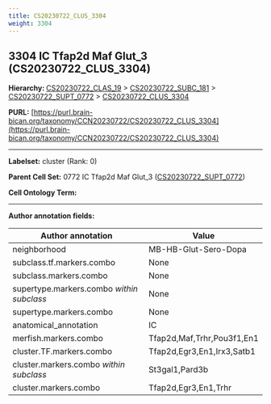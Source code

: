 ```yaml
---
title: CS20230722_CLUS_3304
weight: 3304
---
```

## 3304 IC Tfap2d Maf Glut_3 (CS20230722_CLUS_3304)
<b>Hierarchy: </b>
[CS20230722_CLAS_19](../CS20230722_CLAS_19) >
[CS20230722_SUBC_181](../CS20230722_SUBC_181) >
[CS20230722_SUPT_0772](../CS20230722_SUPT_0772) >
[CS20230722_CLUS_3304](../CS20230722_CLUS_3304)

**PURL:** [https://purl.brain-bican.org/taxonomy/CCN20230722/CS20230722_CLUS_3304](https://purl.brain-bican.org/taxonomy/CCN20230722/CS20230722_CLUS_3304)

---


**Labelset:** cluster (Rank: 0)

**Parent Cell Set:** 0772 IC Tfap2d Maf Glut_3 ([CS20230722_SUPT_0772](../CS20230722_SUPT_0772))



**Cell Ontology Term:** 

[MARKER GENES.]: #


---

[TRANSFERRED ANNOTATIONS.]: #


[AUTHOR ANNOTATION FIELDS.]: #


**Author annotation fields:**

| Author annotation | Value |
|-------------------|-------|
|neighborhood|MB-HB-Glut-Sero-Dopa|
|subclass.tf.markers.combo|None|
|subclass.markers.combo|None|
|supertype.markers.combo _within subclass_|None|
|supertype.markers.combo|None|
|anatomical_annotation|IC|
|merfish.markers.combo|Tfap2d,Maf,Trhr,Pou3f1,En1|
|cluster.TF.markers.combo|Tfap2d,Egr3,En1,Irx3,Satb1|
|cluster.markers.combo _within subclass_|St3gal1,Pard3b|
|cluster.markers.combo|Tfap2d,Egr3,En1,Trhr|
